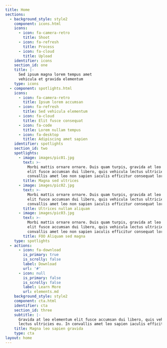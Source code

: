 ```yaml
---
title: Home
sections:
  - background_style: style2
    component: icons.html
    icons:
      - icon: fa-camera-retro
        title: Shoot
      - icon: fa-refresh
        title: Process
      - icon: fa-cloud
        title: Upload
    identifier: icons
    section_id: one
    title: |-
      Sed ipsum magna lorem tempus amet
      vehicula et gravida elementum
    type: icons
  - component: spotlights.html
    icons:
      - icon: fa-camera-retro
        title: Ipsum lorem accumsan
      - icon: fa-refresh
        title: Sed vehicula elementum
      - icon: fa-cloud
        title: Elit fusce consequat
      - icon: fa-code
        title: Lorem nullam tempus
      - icon: fa-desktop
        title: Adipiscing amet sapien
    identifier: spotlights
    section_id: two
    spotlights:
      - image: images/pic01.jpg
        text: >-
          Morbi mattis ornare ornare. Duis quam turpis, gravida at leo elementum
          elit fusce accumsan dui libero, quis vehicula lectus ultricies eu. In
          convallis amet leo non sapien iaculis efficitur consequat lorem ipsum.
        title: Magna sed ultrices
      - image: images/pic02.jpg
        text: >-
          Morbi mattis ornare ornare. Duis quam turpis, gravida at leo elementum
          elit fusce accumsan dui libero, quis vehicula lectus ultricies eu. In
          convallis amet leo non sapien iaculis efficitur consequat lorem ipsum.
        title: Ultrices nullam aliquam
      - image: images/pic03.jpg
        text: >-
          Morbi mattis ornare ornare. Duis quam turpis, gravida at leo elementum
          elit fusce accumsan dui libero, quis vehicula lectus ultricies eu. In
          convallis amet leo non sapien iaculis efficitur consequat lorem ipsum.
        title: FOO Aliquam sed magna
    type: spotlights
  - actions:
      - icon: fa-download
        is_primary: true
        is_scrolly: false
        label: Download
        url: '#'
      - icon: null
        is_primary: false
        is_scrolly: false
        label: Learn More
        url: elements.md
    background_style: style2
    component: cta.html
    identifier: cta
    section_id: three
    subtitle: |-
      Gravida at leo elementum elit fusce accumsan dui libero, quis vehicula  
      lectus ultricies eu. In convallis amet leo sapien iaculis efficitur.
    title: Magna leo sapien gravida
    type: cta
layout: home
---
```


